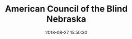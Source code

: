 ---
title: American Council of the Blind Nebraska
date: 2018-08-27 15:50:30
tags:
cover_image: "acbnebraska-cover.jpg"
left_screenshot: "acbnebraska-before.png"
left_alt_tag: "Test"
right_screenshot: "acbnebraska-after.png"
right_alt_tag: "Test"
project_type: "Website Redesign"
client_location: American Council of the Blind Nebraska
brief_description: "<p>This project was part of a global web accessibility competition - OpenAIR: the Accessibility Internet Rally 2018 organized by Knowbility to be completed in 5 weeks. As part of a team of 3 web developers, we competed against 13 teams in the Professional Developer category. In this competition, OpenAIR partnered teams with nonprofits to create accessible websites for these organizations that will serve all populations equally, including persons with disabilities. We were judged mainly on web accessibility criterias such as:</p><ul><li>Core Accessibility (use of alt text for images, semantic markup,  color contrast, ARIA landmark roles, etc.,)</li><li>Basic Accessibility, Usability and Rally Requirements  (spelling, form controls, site map, search, etc.,)
</li><li>Overall Site Quality (visual aesthetics, site appropriateness, etc.)</li><li>Advanced Accessibility (data tables, audio transcripts, responsive design, etc.,)</li><li>Nonprofit Organization Satisfaction</li></ul>"
website_link: "acbnebraska.org"
repo_link: "https://gitlab.com/nchin/acbnebraska-theme"
role: "Theming, Information Architecture, User Experience"
tech: "<li>Drupal 8</li><li>Design system</li><li>Twig</li><li>Gulp</li><li>SCSS</li><li>HTML</li><li>BEM and ITCSS methodology</li><li>JavaScript</li><li>Adobe XD</li>"
challenge: "<p>We were paired with the American Council of the Blind of Nebraska to help them overhaul their website. Their original website was built on Wordpress without any form of design/theming. Content was also not organized in an intuitive way.</p><p>For us, this was a great opportunity to introduce fresh UI redesign for both screen and print, content strategy and an intuitive information architecture, layout that enhances UX, a platform that allows for easy site maintenance, and of course an end product that is highly accessible to all end users. We also incorporated SEO improvements and Google Analytics. </p><p>With input from our client, we decided on Drupal 8 as the platform of choice due to its open-source and ease of maintenance among many other factors. This was our first time building a site in Drupal 8, but we all have had experience building websites in Drupal 7.</p>"
process: "<ol><li>Site discovery and content inventory phase<br>Inventorized existing content, and made notes of areas of improvement.</li><li>Content Migration and Site Creation<br>Major content editing and reorganization was performed to improve user experience. An intuitive information architecture was created as a result of careful content planning and strategy.</li><li>Branding, design and prototyping phase<br>I picked colors and fonts that match the organization’s purpose. Color selection criteria also met the WCAG 2.0 AAA standard with a contrast ratio of 7:1. Mockups were created using Adobe XD.</li><li>Implementation phase<br>After the Drupal 8 instance has been set up, I was responsible for sourcing the needed Drupal modules, installing, and configuring them. I also played a large role in setting up various content types and dynamic views to populate the site. Other features implemented:<ul><li>Used twig template files to create custom theme/design system with fluid typography</li><li>CSS styles for print and media</li><li>Support touch screens in the main navigation by using a button to expand/collapse drop down menus (rather than a link) </li><li>Audio transcript</li><li>WCAG 2.0 compatible</li></ul></li></ol><p>Throughout the entire process we sought constant input from the client who is visually impaired and a great subject for our user testing. We made every effort to communicate frequently and the rationale behind our design and development choices every step of the way.</p>"
result: "<p>Our dedication and hard work won us first place in the Professional Developer Team category and we achieved the best score in 20 years of the competition’s existence.
</p><blockquote class=\"twitter-tweet\" data-lang=\"en\"><p lang=\"en\" dir=\"ltr\">Oh! My! Y&#39;all were the best score we have had in 20 years of producing Accessibility Internet Rally (AIR) competitions. &#39;Brilliant&#39; as the Brits say. *Thank you* for stellar effort.</p>&mdash; Knowbility (@knowbility) <a href=\"https://twitter.com/knowbility/status/998007627912269824?ref_src=twsrc%5Etfw\">May 20, 2018</a></blockquote>
<script async src=\"https://platform.twitter.com/widgets.js\" charset=\"utf-8\"></script>
"
client_feedback: "I was absolutely thrilled with the response and turnaround time provided by The Inclusive Lab. Not 
only were Michael, Richard and Natalie knowledgeable about what it was they were doing to build a totally awesome and
 dynamic site, but also provided feedback and suggestions as to why some of the requested concepts were not a good 
 idea to include. Supporting documentation was also provided to further justify their thought process in why some 
 modifications were not a good idea. Because of the professionalism and web development skills, our website went from
  looking like it was designed by someone in grade school with limited .html experience to looking more professional
  and more up to date. As was communicated by one of our visitors \" After reviewing the site, I’m writing to say I’m
   pleased with its layout and design. Heading structures are logical and sequential, search results are properly 
   identified and the page titles are unique and orienting. As a screen reader user I’m unable to comment on visual 
   aspects of the site, but please pass on my positive feedback to the web team…well done.\""
---